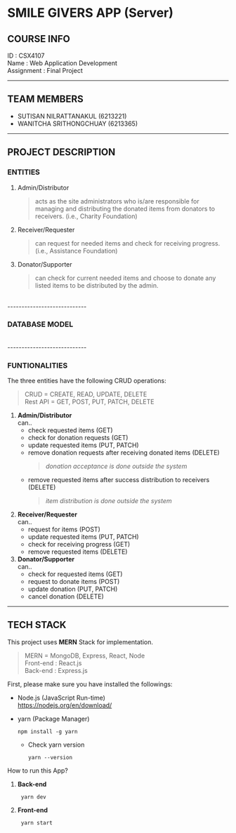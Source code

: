 # SMILE GIVERS APP (Server)

## COURSE INFO
ID : CSX4107 <br />
Name : Web Application Development <br />
Assignment : Final Project

----------------------------------------------------

## TEAM MEMBERS 
- SUTISAN NILRATTANAKUL (6213221) <br />
- WANITCHA SRITHONGCHUAY (6213365) 

----------------------------------------------------

## PROJECT DESCRIPTION
### ENTITIES
1. Admin/Distributor 
   > acts as the site administrators who is/are responsible for managing and distributing the donated items from donators to receivers. (i.e., Charity Foundation)
2. Receiver/Requester  
   > can request for needed items and check for receiving progress. (i.e., Assistance Foundation)
3. Donator/Supporter
   > can check for current needed items and choose to donate any listed items to be distributed by the admin.

<br /> ----------------------------

### DATABASE MODEL

<br /> ----------------------------

### FUNTIONALITIES
The three entities have the following CRUD operations:
> CRUD = CREATE, READ, UPDATE, DELETE <br />
> Rest API = GET, POST, PUT, PATCH, DELETE
1. **Admin/Distributor** <br />
   can..
   - check requested items (GET)
   - check for donation requests (GET)
   - update requested items (PUT, PATCH)
   - remove donation requests after receiving donated items (DELETE) 
     > *donation acceptance is done outside the system*
   - remove requested items after success distribution to receivers (DELETE) <br />
     > *item distribution is done outside the system*
2. **Receiver/Requester** <br />
   can..
   - request for items (POST)
   - update requested items (PUT, PATCH)
   - check for receiving progress (GET)
   - remove requested items (DELETE)
3. **Donator/Supporter** <br />
   can..
   - check for requested items (GET)
   - request to donate items (POST)
   - update donation (PUT, PATCH)
   - cancel donation (DELETE)

----------------------------------------------------

## TECH STACK
This project uses **MERN** Stack for implementation.
> MERN = MongoDB, Express, React, Node <br />
> Front-end : React.js <br />
> Back-end : Express.js

First, please make sure you have installed the followings:
- Node.js (JavaScript Run-time) <br />
  https://nodejs.org/en/download/
  
- yarn (Package Manager)
  ```
  npm install -g yarn
  ```
  - Check yarn version
    ```
    yarn --version
    ```

How to run this App?
1. **Back-end**
   ```
    yarn dev
    ```
2. **Front-end**
   ```
    yarn start
    ```

